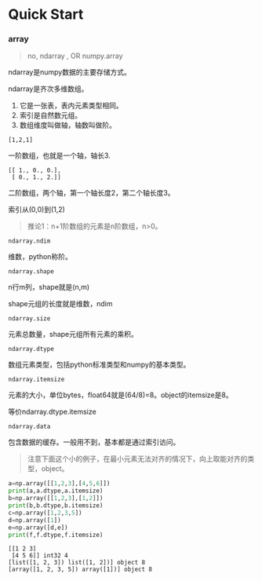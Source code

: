 # Quick Start

### array

> no, ndarray , OR numpy.array

ndarray是numpy数据的主要存储方式。

ndarray是齐次多维数组。

1. 它是一张表，表内元素类型相同。
2. 索引是自然数元组。
3. 数组维度叫做轴，轴数叫做阶。

`[1,2,1]`

一阶数组，也就是一个轴，轴长3.

```
[[ 1., 0., 0.],
 [ 0., 1., 2.]]
```

二阶数组，两个轴，第一个轴长度2，第二个轴长度3。

索引从\(0,0\)到\(1,2\)

> 推论1：n+1阶数组的元素是n阶数组，n&gt;0。

`ndarray.ndim`

维数，python称阶。

`ndarray.shape`

n行m列，shape就是\(n,m\)

shape元组的长度就是维数，ndim

`ndarray.size`

元素总数量，shape元组所有元素的乘积。

`ndarray.dtype`

数组元素类型，包括python标准类型和numpy的基本类型。

`ndarray.itemsize`

元素的大小，单位bytes，float64就是\(64/8\)=8。object的itemsize是8。

等价ndarray.dtype.itemsize

`ndarray.data`

包含数据的缓存。一般用不到，基本都是通过索引访问。

> 注意下面这个小的例子，在最小元素无法对齐的情况下，向上取能对齐的类型，object。

```py
a=np.array([[1,2,3],[4,5,6]])
print(a,a.dtype,a.itemsize)
b=np.array([[1,2,3],[1,2]])
print(b,b.dtype,b.itemsize)
c=np.array([1,2,3,5])
d=np.array([1])
e=np.array([d,e])
print(f,f.dtype,f.itemsize)
```

```
[[1 2 3]
 [4 5 6]] int32 4
[list([1, 2, 3]) list([1, 2])] object 8
[array([1, 2, 3, 5]) array([1])] object 8
```



